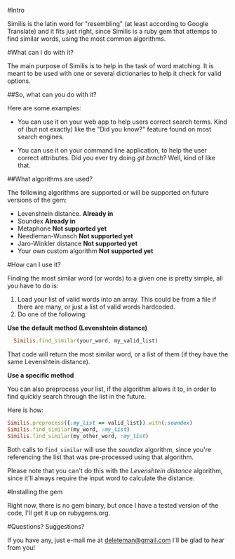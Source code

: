 #Intro

Similis is the latin word for "resembling" (at least according to Google Translate) and it fits just right, since Similis is a ruby gem that attemps to find similar words, using the most common algorithms.

#What can I do with it?

The main purpose of Similis is to help in the task of word matching. It is meant to be used with one or several dictionaries to help it check for valid options. 

##So, what can you do with it?

Here are some examples:

+ You can use it on your web app to help users correct search terms. Kind of (but not exactly) like the "Did you know?" feature found on most search engines.

+ You can use it on your command line application, to help the user correct attributes. Did you ever try doing _git brnch_? Well, kind of like that.


##What algorithms are used?

The following algorithms are supported or will be supported on future versions of the gem:

+ Levenshtein distance. **Already in**
+ Soundex **Already in**
+ Metaphone **Not supported yet**
+ Needleman-Wunsch  **Not supported yet**
+ Jaro-Winkler distance  **Not supported yet**
+ Your own custom algorithm **Not supported yet**

#How can I use it?

Finding the most similar word (or words) to a given one is pretty simple, all you have to do is:

1. Load your list of valid words into an array. This could be from a file if there are many, or just a list of valid words hardcoded.
2. Do one of the following:

**Use the default method (Levenshtein distance)**
```ruby
  Similis.find_similar(your_word, my_valid_list) 
```
That code will return the most similar word, or a list of them (if they have the same Levenshtein distance).

**Use a specific method**

You can also preprocess your list, if the algorithm allows it to, in order to find quickly search through the list in the future.

Here is how:

```ruby
Similis.preprocess({:my_list => valid_list}).with(:soundex)
Similis.find_similar(my_word, :my_list)
Similis.find_similar(my_other_word, :my_list)
```

Both calls to ```find_similar``` will use the _soundex_ algorithm, since you're referencing the list that was pre-processed using that algorithm.

Please note that you can't do this with the _Levenshtein distance_ algorithm, since it'll always require the input word to calculate the distance.

#Installing the gem

Right now, there is no gem binary, but once I have a tested version of the code, I'll get it up on rubygems.org.

#Questions? Suggestions?

If you have any, just e-mail me at deleteman@gmail.com I'll be glad to hear from you!
